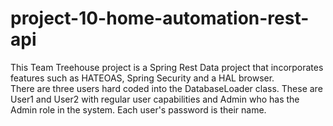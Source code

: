 # project-10-home-automation-rest-api

This Team Treehouse project is a Spring Rest Data project that incorporates features such as HATEOAS, Spring Security and a HAL browser.  
There are three users hard coded into the DatabaseLoader class.  These are User1 and User2 with regular user capabilities and Admin who has the Admin role in the system.  Each user's password is their name.  
